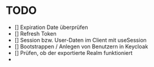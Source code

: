 # TODO
* [] Expiration Date überprüfen
* [] Refresh Token
* [] Session bzw. User-Daten im Client mit useSession
* [] Bootstrappen / Anlegen von Benutzern in Keycloak
* [] Prüfen, ob der exportierte Realm funktioniert
* 